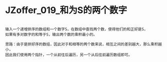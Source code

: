 # JZoffer_019_和为S的两个数字

```

输入一个递增排序的数组和一个数字S，在数组中查找两个数，使得他们的和正好是S，
如果有多对数字的和等于S，输出两个数的乘积最小的。

思路：由于是排好序的数组，因此对于和相等的两个数来说，相互之间的差别越大，那么乘积越小，
因此我们使用两个指针，一个从前往后遍历，另一个从后往前遍历数组即可。

```
